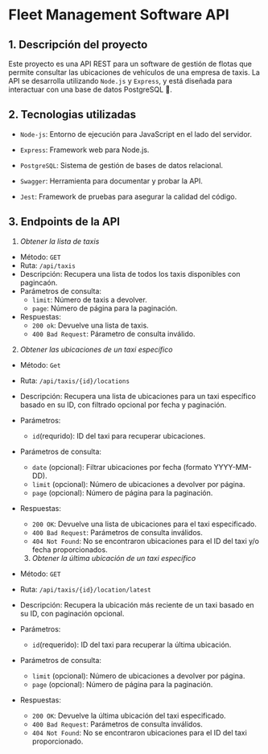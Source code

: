 # Fleet Management Software API

## 1. Descripción del proyecto

Este proyecto es una API REST para un software de gestión de flotas que permite consultar las ubicaciones de vehículos de una empresa de taxis. La API se desarrolla utilizando `Node.js` y `Express`, y está diseñada para interactuar con una base de datos PostgreSQL 🐘.

## 2. Tecnologias utilizadas

- `Node-js`: Entorno de ejecución para JavaScript en el lado del servidor.

- `Express`: Framework web para Node.js.

- `PostgreSQL`: Sistema de gestión de bases de datos relacional.

- `Swagger`: Herramienta para documentar y probar la API.

- `Jest`: Framework de pruebas para asegurar la calidad del código.

## 3. Endpoints de la API

1. _Obtener la lista de taxis_

- Método: `GET`
- Ruta: `/api/taxis`
- Descripción: Recupera una lista de todos los taxis disponibles con pagincaón.
- Parámetros de consulta:
  - `limit`: Número de taxis a devolver.
  - `page`: Número de página para la paginación.
- Respuestas:
  - `200 ok`: Devuelve una lista de taxis.
  - `400 Bad Request`: Párametro de consulta inválido.

2. _Obtener las ubicaciones de un taxi específico_

- Método: `Get`
- Ruta: `/api/taxis/{id}/locations`
- Descripción: Recupera una lista de ubicaciones para un taxi específico basado en su ID, con filtrado opcional por fecha y paginación.
- Parámetros:
  - `id`(requrido): ID del taxi para recuperar ubicaciones.
- Parámetros de consulta:
  - `date` (opcional): Filtrar ubicaciones por fecha (formato YYYY-MM-DD).
  - `limit` (opcional): Número de ubicaciones a devolver por página.
  - `page` (opcional): Número de página para la paginación.
- Respuestas:

  - `200 OK`: Devuelve una lista de ubicaciones para el taxi especificado.
  - `400 Bad Request`: Parámetros de consulta inválidos.
  - `404 Not Found`: No se encontraron ubicaciones para el ID del taxi y/o fecha proporcionados.

  3. _Obtener la última ubicación de un taxi específico_

- Método: `GET`
- Ruta: `/api/taxis/{id}/location/latest`
- Descripción: Recupera la ubicación más reciente de un taxi basado en su ID, con paginación opcional.
- Parámetros:
  - `id`(requerido): ID del taxi para recuperar la última ubicación.
- Parámetros de consulta:
  - `limit` (opcional): Número de ubicaciones a devolver por página.
  - `page` (opcional): Número de página para la paginación.
- Respuestas:
  - `200 OK`: Devuelve la última ubicación del taxi especificado.
  - `400 Bad Request`: Parámetros de consulta inválidos.
  - `404 Not Found`: No se encontraron ubicaciones para el ID del taxi proporcionado.
